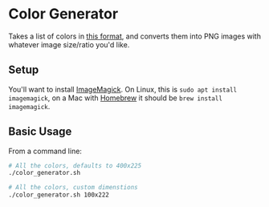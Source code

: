 # Color Generator

Takes a list of colors in [this format](https://en.wikipedia.org/wiki/List_of_colors:_A%E2%80%93F), and converts them into PNG images with whatever image size/ratio you'd like.

## Setup

You'll want to install [ImageMagick](https://imagemagick.org/index.php). On Linux, this is `sudo apt install imagemagick`, on a Mac with [Homebrew](https://brew.sh/) it should be `brew install imagemagick`.

## Basic Usage

From a command line:

```bash
# All the colors, defaults to 400x225
./color_generator.sh

# All the colors, custom dimenstions
./color_generator.sh 100x222
```
